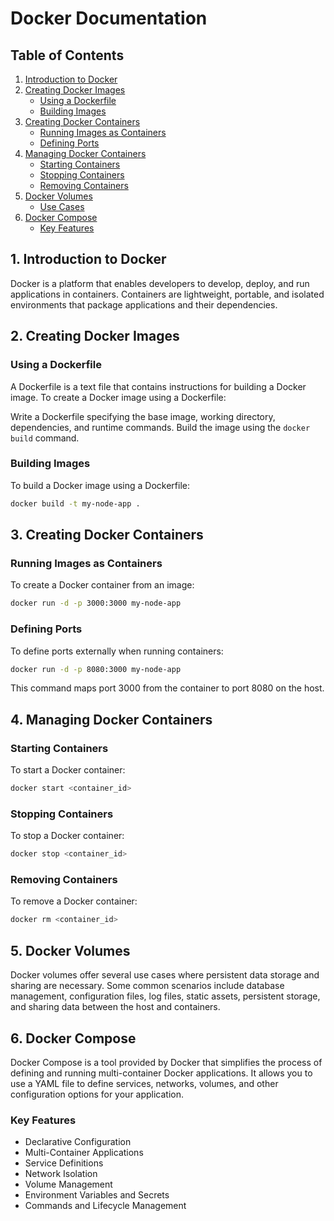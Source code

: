 
# Docker Documentation

## Table of Contents
1. [Introduction to Docker](#introduction-to-docker)
2. [Creating Docker Images](#creating-docker-images)
   - [Using a Dockerfile](#using-a-dockerfile)
   - [Building Images](#building-images)
3. [Creating Docker Containers](#creating-docker-containers)
   - [Running Images as Containers](#running-images-as-containers)
   - [Defining Ports](#defining-ports)
4. [Managing Docker Containers](#managing-docker-containers)
   - [Starting Containers](#starting-containers)
   - [Stopping Containers](#stopping-containers)
   - [Removing Containers](#removing-containers)
5. [Docker Volumes](#docker-volumes)
   - [Use Cases](#use-cases)
6. [Docker Compose](#docker-compose)
   - [Key Features](#key-features)

## 1. Introduction to Docker
Docker is a platform that enables developers to develop, deploy, and run applications in containers. Containers are lightweight, portable, and isolated environments that package applications and their dependencies.

## 2. Creating Docker Images
### Using a Dockerfile
A Dockerfile is a text file that contains instructions for building a Docker image. To create a Docker image using a Dockerfile:

Write a Dockerfile specifying the base image, working directory, dependencies, and runtime commands.
Build the image using the `docker build` command.

### Building Images
To build a Docker image using a Dockerfile:

```bash
docker build -t my-node-app .
```

## 3. Creating Docker Containers
### Running Images as Containers
To create a Docker container from an image:

```bash
docker run -d -p 3000:3000 my-node-app
```

### Defining Ports
To define ports externally when running containers:

```bash
docker run -d -p 8080:3000 my-node-app
```
This command maps port 3000 from the container to port 8080 on the host.

## 4. Managing Docker Containers
### Starting Containers
To start a Docker container:

```bash
docker start <container_id>
```

### Stopping Containers
To stop a Docker container:

```bash
docker stop <container_id>
```

### Removing Containers
To remove a Docker container:

```bash
docker rm <container_id>
```

## 5. Docker Volumes
Docker volumes offer several use cases where persistent data storage and sharing are necessary. Some common scenarios include database management, configuration files, log files, static assets, persistent storage, and sharing data between the host and containers.

## 6. Docker Compose
Docker Compose is a tool provided by Docker that simplifies the process of defining and running multi-container Docker applications. It allows you to use a YAML file to define services, networks, volumes, and other configuration options for your application.

### Key Features
- Declarative Configuration
- Multi-Container Applications
- Service Definitions
- Network Isolation
- Volume Management
- Environment Variables and Secrets
- Commands and Lifecycle Management
```

